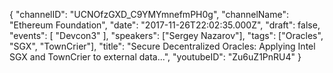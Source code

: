 {
    "channelID": "UCNOfzGXD_C9YMYmnefmPH0g",
    "channelName": "Ethereum Foundation",
    "date": "2017-11-26T22:02:35.000Z",
    "draft": false,
    "events": [
        "Devcon3"
    ],
    "speakers": ["Sergey Nazarov"],
    "tags": ["Oracles", "SGX", "TownCrier"],
    "title": "Secure Decentralized Oracles: Applying Intel SGX and TownCrier to external data...",
    "youtubeID": "Zu6uZ1PnRU4"
}
